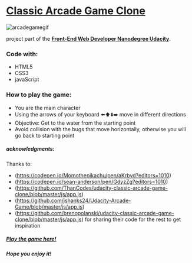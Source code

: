 # [Classic Arcade Game Clone](https://elena-in-code.github.io/classic-Arcade-game-clon/ "live sample the game")


![arcadegamegif](https://user-images.githubusercontent.com/30567608/42944415-dfce0f4e-8b65-11e8-84ce-b4c978e88e76.gif "gif of the game")

project part of the [**Front-End Web Developer Nanodegree Udacity**](https://eu.udacity.com/course/front-end-web-developer-nanodegree--nd001).

### Code with: 

+ HTML5
+ CSS3
+ javaScript

### How to play the game:

+ You are the main character
+ Using the arrows of your keyboard ⬅️⬆️⬇️➡️ move in different directions
+ Objective: Get to the water from the starting point
+ Avoid collision with the bugs that move horizontally, otherwise you will go back to starting point

##### acknowledgments:
Thanks to:
+ (https://codepen.io/Momothepikachu/pen/aKrbyd?editors=1010) 
+ (https://codepen.io/sean-anderson/pen/GdyzZg?editors=1010)
+ (https://github.com/ThanCodes/udacity-classic-arcade-game-clone/blob/master/js/app.js)
+ (https://github.com/jshanks24/Udacity-Arcade-Game/blob/master/js/app.js)
+ (https://github.com/brenopolanski/udacity-classic-arcade-game-clone/blob/master/js/app.js)
for sharing their code for the rest to get inspiration

##### [Play the game here!](https://elena-in-code.github.io/classic-Arcade-game-clon/ "live sample the game")

##### Hope you enjoy it!

